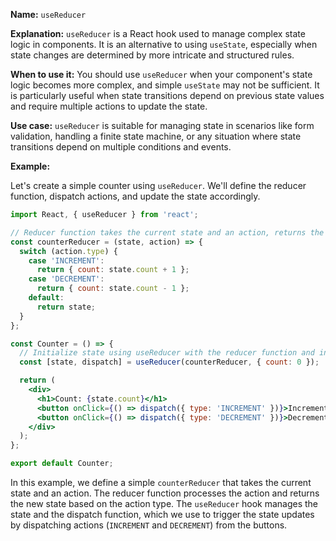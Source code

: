 **Name:** `useReducer`

**Explanation:** `useReducer` is a React hook used to manage complex state logic in components. It is an alternative to using `useState`, especially when state changes are determined by more intricate and structured rules.

**When to use it:** You should use `useReducer` when your component's state logic becomes more complex, and simple `useState` may not be sufficient. It is particularly useful when state transitions depend on previous state values and require multiple actions to update the state.

**Use case:** `useReducer` is suitable for managing state in scenarios like form validation, handling a finite state machine, or any situation where state transitions depend on multiple conditions and events.

**Example:**

Let's create a simple counter using `useReducer`. We'll define the reducer function, dispatch actions, and update the state accordingly.

```jsx
import React, { useReducer } from 'react';

// Reducer function takes the current state and an action, returns the new state
const counterReducer = (state, action) => {
  switch (action.type) {
    case 'INCREMENT':
      return { count: state.count + 1 };
    case 'DECREMENT':
      return { count: state.count - 1 };
    default:
      return state;
  }
};

const Counter = () => {
  // Initialize state using useReducer with the reducer function and initial state
  const [state, dispatch] = useReducer(counterReducer, { count: 0 });

  return (
    <div>
      <h1>Count: {state.count}</h1>
      <button onClick={() => dispatch({ type: 'INCREMENT' })}>Increment</button>
      <button onClick={() => dispatch({ type: 'DECREMENT' })}>Decrement</button>
    </div>
  );
};

export default Counter;
```

In this example, we define a simple `counterReducer` that takes the current state and an action. The reducer function processes the action and returns the new state based on the action type. The `useReducer` hook manages the state and the dispatch function, which we use to trigger the state updates by dispatching actions (`INCREMENT` and `DECREMENT`) from the buttons.